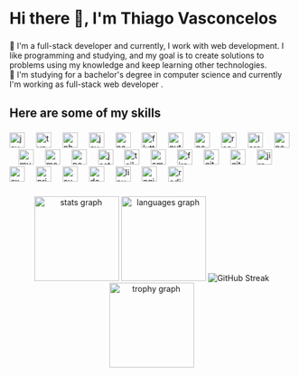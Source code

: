 <h1 align="left">Hi there 👋, I'm Thiago Vasconcelos</h1>

###

<p align="left">🔭 I'm a full-stack developer and currently, I work with web development. I like programming and studying, and my goal is to create solutions to problems using my knowledge and keep learning other technologies.   <br>🌱 I'm studying for a bachelor's degree in computer science and currently I'm working as full-stack web developer .</p>

###

<h2 align="left">Here are some of my skills</h2>

###

<div align="left">
  <img src="https://skillicons.dev/icons?i=js" height="27" alt="javascript logo"  />
  <img width="12" />
  <img src="https://skillicons.dev/icons?i=ts" height="27" alt="typescript logo"  />
  <img width="12" />
  <img src="https://cdn.jsdelivr.net/gh/devicons/devicon/icons/php/php-original.svg" height="27" alt="php logo"  />
  <img width="12" />
  <img src="https://cdn.jsdelivr.net/gh/devicons/devicon/icons/java/java-original.svg" height="27" alt="java logo"  />
  <img width="12" />
  <img src="https://skillicons.dev/icons?i=nodejs" height="27" alt="nodejs logo"  />
  <img width="12" />
  <img src="https://cdn.jsdelivr.net/gh/devicons/devicon/icons/flutter/flutter-original.svg" height="27" alt="flutter logo"  />
  <img width="12" />
  <img src="https://skillicons.dev/icons?i=py" height="27" alt="python logo"  />
  <img width="12" />
  <img src="https://skillicons.dev/icons?i=nextjs" height="27" alt="nextjs logo"  />
  <img width="12" />
  <img src="https://cdn.jsdelivr.net/gh/devicons/devicon/icons/react/react-original.svg" height="27" alt="react logo"  />
  <img width="12" />
  <img src="https://skillicons.dev/icons?i=laravel" height="27" alt="laravel logo"  />
  <img width="12" />
  <img src="https://cdn.jsdelivr.net/gh/devicons/devicon/icons/nestjs/nestjs-original.svg" height="27" alt="nestjs logo"  />
  <img width="12" />
  <img src="https://cdn.jsdelivr.net/gh/devicons/devicon/icons/mysql/mysql-original.svg" height="27" alt="mysql logo"  />
  <img width="12" />
  <img src="https://skillicons.dev/icons?i=mongodb" height="27" alt="mongodb logo"  />
  <img width="12" />
  <img src="https://cdn.jsdelivr.net/gh/devicons/devicon/icons/postgresql/postgresql-original.svg" height="27" alt="postgresql logo"  />
  <img width="12" />
  <img src="https://skillicons.dev/icons?i=jest" height="27" alt="jest logo"  />
  <img width="12" />
  <img src="https://skillicons.dev/icons?i=tailwind" height="27" alt="tailwindcss logo"  />
  <img width="12" />
  <img src="https://skillicons.dev/icons?i=aws" height="27" alt="amazonwebservices logo"  />
  <img width="12" />
  <img src="https://cdn.jsdelivr.net/gh/devicons/devicon/icons/firebase/firebase-plain.svg" height="27" alt="firebase logo"  />
  <img width="12" />
  <img src="https://cdn.jsdelivr.net/gh/devicons/devicon/icons/git/git-original.svg" height="27" alt="git logo"  />
  <img width="12" />
  <img src="https://skillicons.dev/icons?i=github" height="27" alt="github logo"  />
  <img width="12" />
  <img src="https://cdn.jsdelivr.net/gh/devicons/devicon/icons/jira/jira-original.svg" height="27" alt="jira logo"  />
  <img width="12" />
  <img src="https://skillicons.dev/icons?i=express" height="27" alt="express logo"  />
  <img width="12" />
  <img src="https://cdn.simpleicons.org/prisma/2D3748" height="27" alt="prisma logo"  />
  <img width="12" />
  <img src="https://skillicons.dev/icons?i=supabase" height="27" alt="supabase logo"  />
  <img width="12" />
  <img src="https://skillicons.dev/icons?i=docker" height="27" alt="docker logo"  />
  <img width="12" />
  <img src="https://cdn.jsdelivr.net/gh/devicons/devicon/icons/linux/linux-original.svg" height="27" alt="linux logo"  />
  <img width="12" />
  <img src="https://skillicons.dev/icons?i=nginx" height="27" alt="nginx logo"  />
  <img width="12" />
  <img src="https://skillicons.dev/icons?i=redis" height="27" alt="redis logo"  />
</div>

###

<div align="center">
  <img src="https://github-readme-stats.vercel.app/api?username=thiagovt-dev&hide_title=false&hide_rank=false&show_icons=true&include_all_commits=true&count_private=true&disable_animations=false&theme=gruvbox&locale=en&hide_border=true&order=1" height="150" alt="stats graph"  />
  <img src="https://github-readme-stats.vercel.app/api/top-langs?username=thiagovt-dev&locale=en&hide_title=false&layout=compact&card_width=320&langs_count=6&theme=gruvbox&hide_border=true&order=2" height="150" alt="languages graph"  />
  <img src="https://streak-stats.demolab.com?user=thiagovt-dev&theme=gruvbox&hide_border=true" alt="GitHub Streak" />
  <img src="https://github-profile-trophy.vercel.app?username=thiagovt-dev&theme=gruvbox&column=-1&row=1&margin-w=8&margin-h=8&no-bg=true&no-frame=true&order=4" height="150" alt="trophy graph"  />
</div>

###
